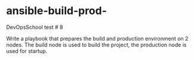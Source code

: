 # ansible-build-prod-
DevOpsSchool test # 8

Write a playbook that prepares the build and production environment on 2 nodes. The build node is used to build the project, the production node is used for startup.
